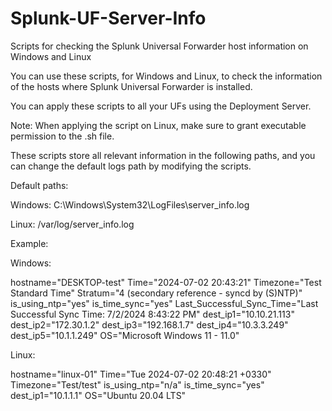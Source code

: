 # Splunk-UF-Server-Info
Scripts for checking the Splunk Universal Forwarder host information on Windows and Linux

You can use these scripts, for Windows and Linux, to check the information of the hosts where Splunk Universal Forwarder is installed.

You can apply these scripts to all your UFs using the Deployment Server.

Note: When applying the script on Linux, make sure to grant executable permission to the .sh file.

These scripts store all relevant information in the following paths, and you can change the default logs path by modifying the scripts.

Default paths:

Windows: C:\Windows\System32\LogFiles\server_info.log 

Linux: /var/log/server_info.log

Example: 

Windows:

hostname="DESKTOP-test"
Time="2024-07-02 20:43:21"
Timezone="Test Standard Time"
Stratum="4 (secondary reference - syncd by (S)NTP)"
is_using_ntp="yes"
is_time_sync="yes"
Last_Successful_Sync_Time="Last Successful Sync Time: 7/2/2024 8:43:22 PM"
dest_ip1="10.10.21.113"
dest_ip2="172.30.1.2"
dest_ip3="192.168.1.7"
dest_ip4="10.3.3.249"
dest_ip5="10.1.1.249"
OS="Microsoft Windows 11 - 11.0"

Linux:

hostname="linux-01"
Time="Tue 2024-07-02 20:48:21 +0330"
Timezone="Test/test"
is_using_ntp="n/a"
is_time_sync="yes"
dest_ip1="10.1.1.1"
OS="Ubuntu 20.04 LTS"


